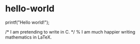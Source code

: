 # hello-world
printf("Hello world!");

/* I am pretending to write in C. */
% I am much happier writing mathematics in LaTeX.
